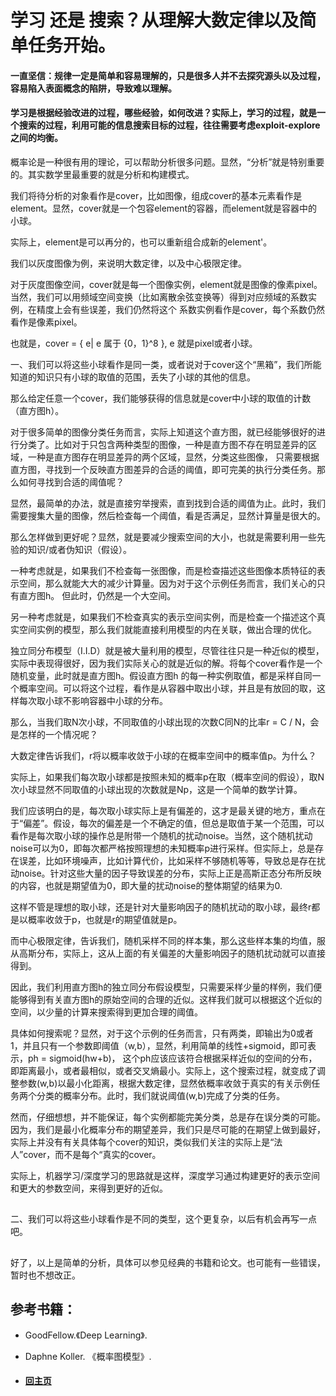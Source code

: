 
# 学习 还是 搜索？从理解大数定律以及简单任务开始。

#### 一直坚信：规律一定是简单和容易理解的，只是很多人并不去探究源头以及过程，容易陷入表面概念的陷阱，导致难以理解。
#### 学习是根据经验改进的过程，哪些经验，如何改进？实际上，学习的过程，就是一个搜索的过程，利用可能的信息搜索目标的过程，往往需要考虑exploit-explore之间的均衡。


概率论是一种很有用的理论，可以帮助分析很多问题。显然，“分析”就是特别重要的。其实数学里最重要的就是分析和构建模式。

我们将待分析的对象看作是cover，比如图像，组成cover的基本元素看作是element。显然，cover就是一个包容element的容器，而element就是容器中的小球。

实际上，element是可以再分的，也可以重新组合成新的element'。

我们以灰度图像为例，来说明大数定律，以及中心极限定律。

对于灰度图像空间，cover就是每一个图像实例，element就是图像的像素pixel。当然，我们可以用频域空间变换（比如离散余弦变换等）得到对应频域的系数实例，在精度上会有些误差，我们仍然将这个
系数实例看作是cover，每个系数仍然看作是像素pixel。

也就是，cover = { e| e 属于 {0，1}^8 }, e 就是pixel或者小球。

一、我们可以将这些小球看作是同一类，或者说对于cover这个“黑箱”，我们所能知道的知识只有小球的取值的范围，丢失了小球的其他的信息。

那么给定任意一个cover，我们能够获得的信息就是cover中小球的取值的计数（直方图h）。

对于很多简单的图像分类任务而言，实际上知道这个直方图，就已经能够很好的进行分类了。比如对于只包含两种类型的图像，一种是直方图不存在明显差异的区域，一种是直方图存在明显差异的两个区域，显然，分类这些图像，
只需要根据直方图，寻找到一个反映直方图差异的合适的阈值，即可完美的执行分类任务。那么如何寻找到合适的阈值呢？

显然，最简单的办法，就是直接穷举搜索，直到找到合适的阈值为止。此时，我们需要搜集大量的图像，然后检查每一个阈值，看是否满足，显然计算量是很大的。

那么怎样做到更好呢？显然，就是要减少搜索空间的大小，也就是需要利用一些先验的知识/或者伪知识（假设）。

一种考虑就是，如果我们不检查每一张图像，而是检查描述这些图像本质特征的表示空间，那么就能大大的减少计算量。因为对于这个示例任务而言，我们关心的只有直方图h。
但此时，仍然是一个大空间。

另一种考虑就是，如果我们不检查真实的表示空间实例，而是检查一个描述这个真实空间实例的模型，那么我们就能直接利用模型的内在关联，做出合理的优化。

独立同分布模型（I.I.D）就是被大量利用的模型，尽管往往只是一种近似的模型，实际中表现得很好，因为我们实际关心的就是近似的解。将每个cover看作是一个随机变量，此时就是直方图h。假设直方图h
的每一种实例取值，都是采样自同一个概率空间。可以将这个过程，看作是从容器中取出小球，并且是有放回的取，这样每次取小球不影响容器中小球的分布。

那么，当我们取N次小球，不同取值的小球出现的次数C同N的比率r = C / N，会是怎样的一个情况呢？

大数定律告诉我们，r将以概率收敛于小球的在概率空间中的概率值p。为什么？

实际上，如果我们每次取小球都是按照未知的概率p在取（概率空间的假设），取N次小球显然不同取值的小球出现的次数就是Np，这是一个简单的数学计算。

我们应该明白的是，每次取小球实际上是有偏差的，这才是最关键的地方，重点在于“偏差”。假设，每次的偏差是一个不确定的值，但总是取值于某一个范围，可以看作是每次取小球的操作总是附带一个随机的扰动noise。当然，这个随机扰动noise可以为0，即每次都严格按照理想的未知概率p进行采样。但实际上，总是存在误差，比如环境噪声，比如计算代价，比如采样不够随机等等，导致总是存在扰动noise。针对这些大量的因子导致误差的分布，实际上正是高斯正态分布所反映的内容，也就是期望值为0，即大量的扰动noise的整体期望的结果为0.

这样不管是理想的取小球，还是针对大量影响因子的随机扰动的取小球，最终r都是以概率收敛于p，也就是r的期望值就是p。

而中心极限定律，告诉我们，随机采样不同的样本集，那么这些样本集的均值，服从高斯分布，实际上，这从上面的有关偏差的大量影响因子的随机扰动就可以直接得到。

因此，我们利用直方图h的独立同分布假设模型，只需要采样少量的样例，我们便能够得到有关直方图h的原始空间的合理的近似。这样我们就可以根据这个近似的空间，以少量的计算来搜索得到更加合理的阈值。

具体如何搜索呢？显然，对于这个示例的任务而言，只有两类，即输出为0或者1，并且只有一个参数即阈值（w,b），显然，利用简单的线性+sigmoid，即可表示，ph = sigmoid(hw+b)， 这个ph应该应该符合根据采样近似的空间的分布，即距离最小，或者最相似，或者交叉熵最小。实际上，这个搜索过程，就变成了调整参数(w,b)以最小化距离，根据大数定律，显然依概率收敛于真实的有关示例任务两个分类的概率分布。此时，我们就说阈值(w,b)完成了分类的任务。

然而，仔细想想，并不能保证，每个实例都能完美分类，总是存在误分类的可能。因为，我们是最小化概率分布的期望差异，我们只是尽可能的在期望上做到最好，实际上并没有有关具体每个cover的知识，类似我们关注的实际上是“法人”cover，而不是每个“真实的cover。

实际上，机器学习/深度学习的思路就是这样，深度学习通过构建更好的表示空间和更大的参数空间，来得到更好的近似。

## 

二、我们可以将这些小球看作是不同的类型，这个更复杂，以后有机会再写一点吧。

## 
## 

好了，以上是简单的分析，具体可以参见经典的书籍和论文。也可能有一些错误，暂时也不想改正。



## 参考书籍：
- GoodFellow.《Deep Learning》.
- Daphne Koller. 《概率图模型》.



- ####  [回主页](./README.md) 

